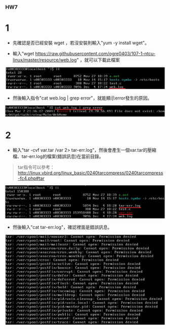 ### HW7

# 1

* 先確認是否已經安裝 wget ，若沒安裝則輸入"yum -y install wget"。

* 輸入"wget https://raw.githubusercontent.com/ogre0403/107-1-ntcu-linux/master/resource/web.log" ，就可以下載此檔案


![1](1.jpg)

* 然後輸入指令"cat web.log | grep error"，就能顯示error發生的原因。

![2](2.jpg)

# 2

* 輸入"tar -cvf var.tar /var 2> tar-err.log"，然後會產生一個var.tar的壓縮檔、tar-err.log的檔案(錯誤訊息)在當前目錄。

> tar指令可以參考：http://linux.vbird.org/linux_basic/0240tarcompress/0240tarcompress-fc4.php#tar

![3](3.jpg)

* 然後輸入"cat tar-err.log"，確認裡面是錯誤訊息。

![4](4.jpg)
